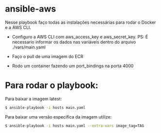 # ansible-aws

Nesse playbook faço todas as instalações necessárias para rodar o Docker e a AWS CLI.

- Configuro a AWS CLI com aws_access_key e aws_secret_key.
  PS: É necessario informar os dados nas variáveis dentro do arquivo ./vars/main.yaml

- Faço o pull de uma imagem do ECR

- Rodo um container fazendo um port_bindings na porta 4000

# Para rodar o playbook:

Para baixar a imagem latest:

```bash
$ ansible-playbook -i hosts main.yaml
```

Para baixar uma versão especifica da imagem utilize:

```bash
$ ansible-playbook -i hosts main.yaml --extra-vars image_tag=TAG
```
